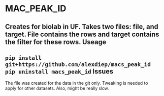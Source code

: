 MAC_PEAK_ID
======
Creates for biolab in UF. Takes two files: file, and target. File contains the rows and target contains the filter for these rows.
Useage
------
```pip install git+https://github.com/alexdiep/macs_peak_id```
```pip uninstall macs_peak_id```
Issues
------
The file was created for the data in the git only. Tweaking is needed to apply for other datasets. Also, might be really slow.